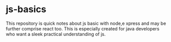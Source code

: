 # js-basics
This repository is quick notes about js basic with node,e xpress and may be further comprise react too. This is especially created for java developers who want a sleek practical understanding of js.
